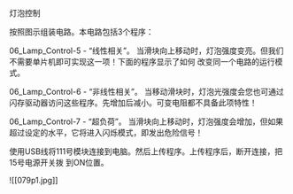 灯泡控制

按照图示组装电路。本电路包括3个程序：

06_Lamp_Control-5 - “线性相关”。
当滑块向上移动时，灯泡强度变亮。但我们不需要单片机即可实现这一项！下面的程序显示了如何
改变同一个电路的运行模式。

06_Lamp_Control-6 - “非线性相关”。
当移动滑块时，灯泡光强度会您也可通过闪存驱动器访问这些程序。先增加后减小。可变电阻都不具备此项特性！

06_Lamp_Control-7 - “超负荷”。
当滑块向上移动时，灯泡强度会增加，但如果超过设定的水平，它将进入闪烁模式，即发出危险信号！

使用USB线将111号模块连接到电脑。然后上传程序。上传程序后，断开连接，把15号电源开关拨
到ON位置。

![[079p1.jpg]]